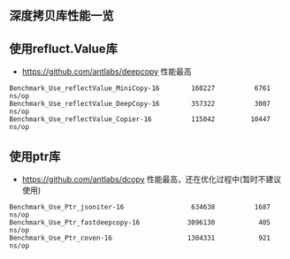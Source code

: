 ## 深度拷贝库性能一览

## 使用refluct.Value库
* https://github.com/antlabs/deepcopy 性能最高
```
Benchmark_Use_reflectValue_MiniCopy-16    	  160227	      6761 ns/op
Benchmark_Use_reflectValue_DeepCopy-16    	  357322	      3007 ns/op
Benchmark_Use_reflectValue_Copier-16      	  115042	     10447 ns/op

```
## 使用ptr库
* https://github.com/antlabs/dcopy 性能最高，还在优化过程中(暂时不建议使用)
```
Benchmark_Use_Ptr_jsoniter-16             	  634638	      1687 ns/op
Benchmark_Use_Ptr_fastdeepcopy-16         	 3096130	       405 ns/op
Benchmark_Use_Ptr_coven-16                	 1304331	       921 ns/op

```
